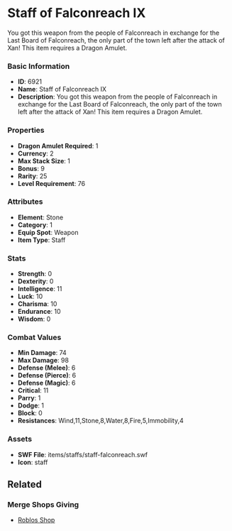 # Staff of Falconreach IX

You got this weapon from the people of Falconreach in exchange for the Last Board of Falconreach, the only part of the town left after the attack of Xan!
This item requires a Dragon Amulet.

### Basic Information

- **ID**: 6921
- **Name**: Staff of Falconreach IX
- **Description**: You got this weapon from the people of Falconreach in exchange for the Last Board of Falconreach, the only part of the town left after the attack of Xan!
This item requires a Dragon Amulet.

### Properties

- **Dragon Amulet Required**: 1
- **Currency**: 2
- **Max Stack Size**: 1
- **Bonus**: 9
- **Rarity**: 25
- **Level Requirement**: 76

### Attributes

- **Element**: Stone
- **Category**: 1
- **Equip Spot**: Weapon
- **Item Type**: Staff

### Stats

- **Strength**: 0
- **Dexterity**: 0
- **Intelligence**: 11
- **Luck**: 10
- **Charisma**: 10
- **Endurance**: 10
- **Wisdom**: 0

### Combat Values

- **Min Damage**: 74
- **Max Damage**: 98
- **Defense (Melee)**: 6
- **Defense (Pierce)**: 6
- **Defense (Magic)**: 6
- **Critical**: 11
- **Parry**: 1
- **Dodge**: 1
- **Block**: 0
- **Resistances**: Wind,11,Stone,8,Water,8,Fire,5,Immobility,4

### Assets

- **SWF File**: items/staffs/staff-falconreach.swf
- **Icon**: staff

## Related

### Merge Shops Giving

- [Roblos Shop](../merge-shops/108-roblos-shop.md)


